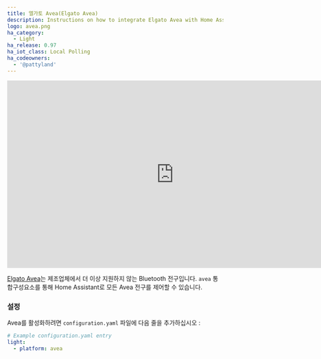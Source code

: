```yaml
---
title: 엘가토 Avea(Elgato Avea)
description: Instructions on how to integrate Elgato Avea with Home Assistant.
logo: avea.png
ha_category:
  - Light
ha_release: 0.97
ha_iot_class: Local Polling
ha_codeowners:
  - '@pattyland'
---
```


<div class='videoWrapper'>
<iframe width="776" height="437" src="https://www.youtube.com/embed/C2-DJrcN0fc" frameborder="0" allow="accelerometer; autoplay; encrypted-media; gyroscope; picture-in-picture" allowfullscreen></iframe>
</div>

[Elgato Avea](https://www.elgato.com/en/news/elgato-avea-transform-your-home)는 제조업체에서 더 이상 지원하지 않는 Bluetooth 전구입니다. `avea` 통합구성요소를 통해 Home Assistant로 모든 Avea 전구를 제어할 수 있습니다.

### 설정

Avea를 활성화하려면 `configuration.yaml` 파일에 다음 줄을 추가하십시오 :

```yaml
# Example configuration.yaml entry
light:
  - platform: avea
```
